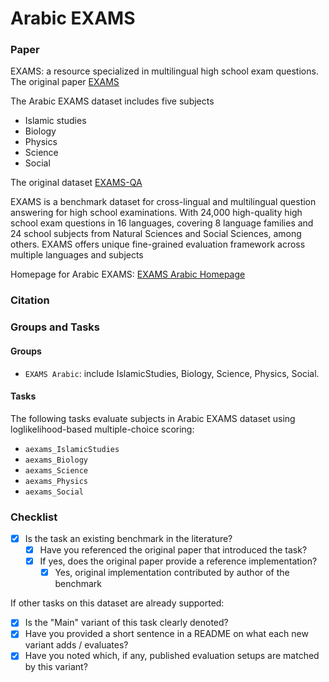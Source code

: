# Arabic EXAMS

### Paper

EXAMS: a resource specialized in multilingual high school exam questions.
The original paper [EXAMS](https://aclanthology.org/2020.emnlp-main.438/)

The Arabic EXAMS dataset includes five subjects

  - Islamic studies
  - Biology
  - Physics
  - Science
  - Social

The original dataset [EXAMS-QA](https://github.com/mhardalov/exams-qa)

EXAMS is a benchmark dataset for cross-lingual and multilingual question answering for high school examinations.
With 24,000 high-quality high school exam questions in 16 languages, covering 8 language families and 24 school subjects from Natural Sciences and Social Sciences, among others.
EXAMS offers unique fine-grained evaluation framework across multiple languages and subjects

Homepage for Arabic EXAMS: [EXAMS Arabic Homepage](https://github.com/FreedomIntelligence/AceGPT/tree/main/eval/benchmark_eval/benchmarks/EXAMS_Arabic)

### Citation


### Groups and Tasks

#### Groups

- `EXAMS Arabic`: include IslamicStudies, Biology, Science, Physics, Social.

#### Tasks


The following tasks evaluate subjects in Arabic EXAMS dataset using loglikelihood-based multiple-choice scoring:
- `aexams_IslamicStudies`
- `aexams_Biology`
- `aexams_Science`
- `aexams_Physics`
- `aexams_Social`

### Checklist

* [x] Is the task an existing benchmark in the literature?
  * [x] Have you referenced the original paper that introduced the task?
  * [x] If yes, does the original paper provide a reference implementation?
    * [x] Yes, original implementation contributed by author of the benchmark

If other tasks on this dataset are already supported:
* [x] Is the "Main" variant of this task clearly denoted?
* [x] Have you provided a short sentence in a README on what each new variant adds / evaluates?
* [x] Have you noted which, if any, published evaluation setups are matched by this variant?
